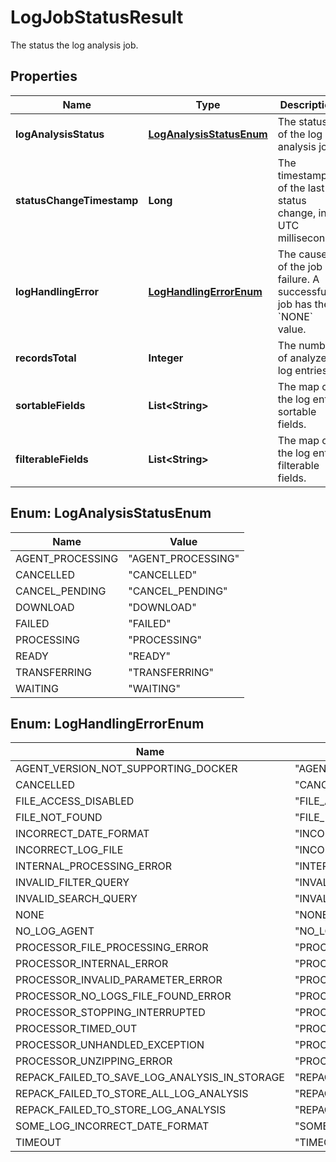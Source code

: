 

# LogJobStatusResult

The status the log analysis job.

## Properties

| Name | Type | Description | Notes |
|------------ | ------------- | ------------- | -------------|
|**logAnalysisStatus** | [**LogAnalysisStatusEnum**](#LogAnalysisStatusEnum) | The status of the log analysis job. |  [optional] |
|**statusChangeTimestamp** | **Long** | The timestamp of the last status change, in UTC milliseconds. |  [optional] |
|**logHandlingError** | [**LogHandlingErrorEnum**](#LogHandlingErrorEnum) | The cause of the job failure.    A successful job has the &#x60;NONE&#x60; value. |  [optional] |
|**recordsTotal** | **Integer** | The number of analyzed log entries. |  [optional] |
|**sortableFields** | **List&lt;String&gt;** | The map of the log entry sortable fields. |  [optional] |
|**filterableFields** | **List&lt;String&gt;** | The map of the log entry filterable fields. |  [optional] |



## Enum: LogAnalysisStatusEnum

| Name | Value |
|---- | -----|
| AGENT_PROCESSING | &quot;AGENT_PROCESSING&quot; |
| CANCELLED | &quot;CANCELLED&quot; |
| CANCEL_PENDING | &quot;CANCEL_PENDING&quot; |
| DOWNLOAD | &quot;DOWNLOAD&quot; |
| FAILED | &quot;FAILED&quot; |
| PROCESSING | &quot;PROCESSING&quot; |
| READY | &quot;READY&quot; |
| TRANSFERRING | &quot;TRANSFERRING&quot; |
| WAITING | &quot;WAITING&quot; |



## Enum: LogHandlingErrorEnum

| Name | Value |
|---- | -----|
| AGENT_VERSION_NOT_SUPPORTING_DOCKER | &quot;AGENT_VERSION_NOT_SUPPORTING_DOCKER&quot; |
| CANCELLED | &quot;CANCELLED&quot; |
| FILE_ACCESS_DISABLED | &quot;FILE_ACCESS_DISABLED&quot; |
| FILE_NOT_FOUND | &quot;FILE_NOT_FOUND&quot; |
| INCORRECT_DATE_FORMAT | &quot;INCORRECT_DATE_FORMAT&quot; |
| INCORRECT_LOG_FILE | &quot;INCORRECT_LOG_FILE&quot; |
| INTERNAL_PROCESSING_ERROR | &quot;INTERNAL_PROCESSING_ERROR&quot; |
| INVALID_FILTER_QUERY | &quot;INVALID_FILTER_QUERY&quot; |
| INVALID_SEARCH_QUERY | &quot;INVALID_SEARCH_QUERY&quot; |
| NONE | &quot;NONE&quot; |
| NO_LOG_AGENT | &quot;NO_LOG_AGENT&quot; |
| PROCESSOR_FILE_PROCESSING_ERROR | &quot;PROCESSOR_FILE_PROCESSING_ERROR&quot; |
| PROCESSOR_INTERNAL_ERROR | &quot;PROCESSOR_INTERNAL_ERROR&quot; |
| PROCESSOR_INVALID_PARAMETER_ERROR | &quot;PROCESSOR_INVALID_PARAMETER_ERROR&quot; |
| PROCESSOR_NO_LOGS_FILE_FOUND_ERROR | &quot;PROCESSOR_NO_LOGS_FILE_FOUND_ERROR&quot; |
| PROCESSOR_STOPPING_INTERRUPTED | &quot;PROCESSOR_STOPPING_INTERRUPTED&quot; |
| PROCESSOR_TIMED_OUT | &quot;PROCESSOR_TIMED_OUT&quot; |
| PROCESSOR_UNHANDLED_EXCEPTION | &quot;PROCESSOR_UNHANDLED_EXCEPTION&quot; |
| PROCESSOR_UNZIPPING_ERROR | &quot;PROCESSOR_UNZIPPING_ERROR&quot; |
| REPACK_FAILED_TO_SAVE_LOG_ANALYSIS_IN_STORAGE | &quot;REPACK_FAILED_TO_SAVE_LOG_ANALYSIS_IN_STORAGE&quot; |
| REPACK_FAILED_TO_STORE_ALL_LOG_ANALYSIS | &quot;REPACK_FAILED_TO_STORE_ALL_LOG_ANALYSIS&quot; |
| REPACK_FAILED_TO_STORE_LOG_ANALYSIS | &quot;REPACK_FAILED_TO_STORE_LOG_ANALYSIS&quot; |
| SOME_LOG_INCORRECT_DATE_FORMAT | &quot;SOME_LOG_INCORRECT_DATE_FORMAT&quot; |
| TIMEOUT | &quot;TIMEOUT&quot; |



